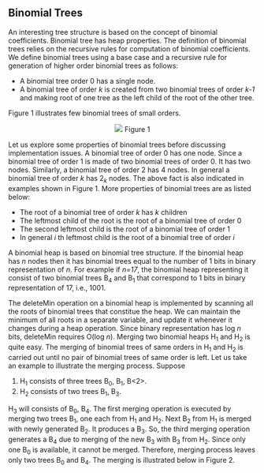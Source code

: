 ## Binomial Trees

An interesting tree structure is based on the concept of binomial coefficients. Binomial tree has heap properties.
The definition of binomial trees relies on the recursive rules for computation of binomial coefficients.
We define binomial trees using a base case and a recursive rule for generation of higher order binomial trees
as follows:

- A binomial tree order 0 has a single node. 
- A binomial tree of order <i>k</i> is created from two binomial trees of order <i>k-1</i> and making root of
  one tree as the left child of the root of the other tree.
  
Figure 1 illustrates few binomial trees of small orders. 
<p style="text-align:center">
  <img src="../images/binomialTreeExamples">
  Figure 1
</p>

Let us explore some properties of binomial trees before discussing implementation issues. A binomial tree of
order 0 has one node. Since a binomial tree of order 1 is made of two binomial trees of order 0. It has two
nodes. Similarly, a binomial tree of order 2 has 4 nodes. In general a binomial tree of order <i>k</i> has
2<sub><i>k</i></sub> nodes. The above fact is also indicated in examples shown in Figure 1. More properties 
of binomial trees are as listed below:

- The root of a binomial tree of order <i>k</i> has <i>k</i> children
- The leftmost child of the root is the root of a binomial tree of order 0
- The second leftmost child is the root of a binomial tree of order 1
- In general <i>i</i> th leftmost child is the root of a binomial tree of order  <i>i</i>

A binomial heap is based on binomial tree structure. If the binomial heap has <i>n</i> nodes then 
it has binomial trees equal to the number of 1 bits in binary representation of <i>n</i>. For example if
<i>n=17</i>, the binomial heap representing it consist of two binomial trees 
B<sub>4</sub> and B<sub>1</sub> that correspond to 1 bits in binary representation of 17, i.e., 1001.

The deleteMin operation on a binomial heap is implemented by scanning all the roots of binomial trees that
constitue the heap. We can maintain the minimum of all roots in a separate variable, and update it whenever
it changes during a heap operation. Since binary representation has log <i>n</i> bits, deleteMin requires
O(log <i>n</i>). Merging two binomial heaps H<sub>1</sub> and H<sub>2</sub> is quite easy. 
The merging of binomial trees of same orders in H<sub>1</sub> and H<sub>2</sub> is carried out
until no pair of binomial trees of same order is left. Let us take an example to illustrate the merging
process. Suppose 

1. H<sub>1</sub> consists of three trees B<sub>0</sub>, B<sub>1</sub>, B<2>.
2. H<sub>2</sub> consists of two trees B<sub>1</sub>, B<sub>3</sub>.

H<sub>3</sub> will consists of B<sub>0</sub>, B<sub>4</sub>. The first merging operation is executed by
merging two trees B<sub>1</sub>, one each from H<sub>1</sub> and H<sub>2</sub>. Next B<sub>2</sub> from
H<sub>1</sub> is merged with newly generated B<sub>2</sub>. It produces a B<sub>3</sub>. So, the third
merging operation generates a B<sub>4</sub> due to merging of the new B<sub>3</sub> with B<sub>3</sub>
from H<sub>2</sub>. Since only one B<sub>0</sub> is available, it cannot be merged. Therefore, merging
process leaves only two trees B<sub>0</sub> and B<sub>4</sub>. The merging is illustrated below in 
Figure 2.
